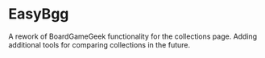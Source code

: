 # EasyBgg

A rework of BoardGameGeek functionality for the collections page. Adding additional tools for comparing collections in the future.